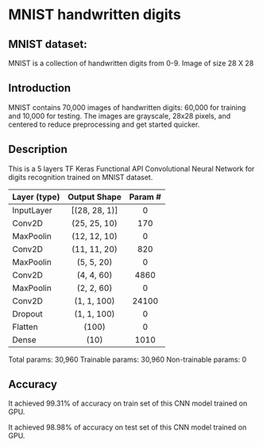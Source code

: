 # MNIST handwritten digits

## MNIST dataset:
MNIST is a collection of handwritten digits from 0-9. 
Image of size 28 X 28

## Introduction
MNIST contains 70,000 images of handwritten digits: 60,000 for training and 10,000 for testing. The images are grayscale, 28x28 pixels, and centered to reduce preprocessing and get started quicker.

## Description
This is a 5 layers TF Keras Functional API Convolutional Neural Network for digits recognition trained on MNIST dataset.

| Layer (type)  | Output Shape  | Param #  		|
| ------------- | :-------------: | :-------------: |
| InputLayer  	| [(28, 28, 1)]	| 0   	|
| Conv2D   		| (25, 25, 10)  | 170   |
| MaxPoolin   	| (12, 12, 10)  | 0   	|
| Conv2D   		| (11, 11, 20)  | 820   |
| MaxPoolin   	| (5, 5, 20)   	| 0   	|
| Conv2D   		| (4, 4, 60)   	| 4860	|
| MaxPoolin   	| (2, 2, 60)   	| 0   	|
| Conv2D   		| (1, 1, 100)  	| 24100	|
| Dropout   	| (1, 1, 100)  	| 0 	|
| Flatten   	| (100)   		| 0 	|
| Dense   		| (10)   		| 1010 	|

Total params: 30,960
Trainable params: 30,960
Non-trainable params: 0


## Accuracy
It achieved 99.31% of accuracy on train set of this CNN model trained on GPU.

It achieved 98.98% of accuracy on test set of this CNN model trained on GPU.
